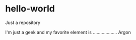 # hello-world
Just a repository

I'm just a geek
and my favorite element is
...................
Argon
